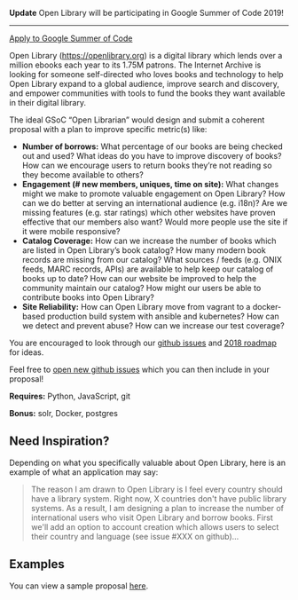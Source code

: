 **Update** Open Library will be participating in Google Summer of Code 2019! 

***

[Apply to Google Summer of Code](https://summerofcode.withgoogle.com)

Open Library (https://openlibrary.org) is a digital library which lends over a million ebooks each year to its 1.75M patrons. The Internet Archive is looking for someone self-directed who loves books and technology to help Open Library expand to a global audience, improve search and discovery, and empower communities with tools to fund the books they want available in their digital library.

The ideal GSoC “Open Librarian” would design and submit a coherent proposal with a plan to improve specific metric(s) like:
- **Number of borrows:** What percentage of our books are being checked out and used? What ideas do you have to improve discovery of books? How can we encourage users to return books they’re not reading so they become available to others?
- **Engagement (# new members, uniques, time on site):** What changes might we make to promote valuable engagement on Open Library? How can we do better at serving an international audience (e.g. i18n)? Are we missing features (e.g. star ratings) which other websites have proven effective that our members also want? Would more people use the site if it were mobile responsive?
- **Catalog Coverage:** How can we increase the number of books which are listed in Open Library’s book catalog? How many modern book records are missing from our catalog? What sources / feeds (e.g. ONIX feeds, MARC records, APIs) are available to help keep our catalog of books up to date? How can our website be improved to help the community maintain our catalog? How might our users be able to contribute books into Open Library?
- **Site Reliability:** How can Open Library move from vagrant to a docker-based production build system with ansible and kubernetes? How can we detect and prevent abuse? How can we increase our test coverage?

You are encouraged to look through our [github issues](github.com/internetarchive/openlibrary/issues) and [2018 roadmap](https://github.com/internetarchive/openlibrary/projects/7#column-2354676) for ideas.

Feel free to [open new github issues](https://github.com/internetarchive/openlibrary/issues/new) which you can then include in your proposal!

**Requires:** Python, JavaScript, git

**Bonus:** solr, Docker, postgres

## Need Inspiration?

Depending on what you specifically valuable about Open Library, here is an example of what an application may say:

> The reason I am drawn to Open Library is I feel every country should have a library system. Right now, X countries don't have public library systems. As a result, I am designing a plan to increase the number of international users who visit Open Library and borrow books. First we'll add an option to account creation which allows users to select their country and language (see issue #XXX on github)...

## Examples

You can view a sample proposal [here](https://docs.google.com/document/d/1IGTAMczT9A1EwyV_E73f2bHWscv85gyYAc7PLXJfPLs/edit?usp=sharing).
